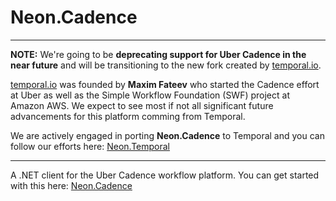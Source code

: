 ﻿Neon.Cadence
============

---

**NOTE:** We're going to be **deprecating support for Uber Cadence in the near future** and will be transitioning to the new fork created by [temporal.io](https://temporal.io/).

[temporal.io](https://temporal.io/) was founded by **Maxim Fateev** who started the Cadence effort at Uber as well as the Simple Workflow Foundation (SWF) project at Amazon AWS.  We expect to see most if not all significant future advancements for this platform comming from Temporal.

We are actively engaged in porting **Neon.Cadence** to Temporal and you can follow our efforts here: [Neon.Temporal](https://github.com/nforgeio/neonKUBE/tree/master/Lib/Neon.Temporal)

---

A .NET client for the Uber Cadence workflow platform.  You can get started with this here: [Neon.Cadence](https://doc.neonkube.com/Neon.Cadence-Overview.htm)
